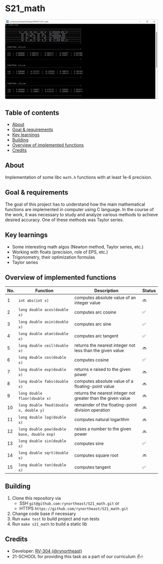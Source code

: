
# S21_math

<div align="center"><img src="assets/preview.png"></div>

## Table of contents
* [About](#about)
* [Goal & requirements](#goal--requirements)
* [Key learnings](#key-learnings)
* [Building](#building)
* [Overview of implemented functions](#overview-of-implemented-functions)
* [Credits](#credits)

## About 

Implementation of some libc `math.h` functions with at least 1e-6 precision.

## Goal & requirements 

The goal of this project has to understand how the main mathematical functions are implemented in computer using C language. In the course of the work, it was necessary to study and analyze various methods to achieve desired accuracy. One of these methods was Taylor series.

## Key learnings

- Some interesting math algos (Newton method, Taylor series, etc.)
- Working with floats (precision, role of EPS, etc.)
- Trigonometry, their optimization formulas
- Taylor series

## Overview of implemented functions

| No. | Function | Description | Status |
| --- | -------- | ----------- | ------ |
| 1 | `int abs(int x)` | computes absolute value of an integer value | 🔜 |
| 2 | `long double acos(double x)` | computes arc cosine | ✅ |
| 3 | `long double asin(double x)` | computes arc sine | ✅ |
| 4 | `long double atan(double x)` | computes arc tangent | ✅ |
| 5 | `long double ceil(double x)` | returns the nearest integer not less than the given value | 🔜 |
| 6 | `long double cos(double x)` | computes cosine | ✅ |
| 7 | `long double exp(double x)` | returns e raised to the given power | 🔜 |
| 8 | `long double fabs(double x)` | computes absolute value of a floating-point value | 🔜 |
| 9 | `long double floor(double x)` | returns the nearest integer not greater than the given value | 🔜 |
| 10 | `long double fmod(double x, double y)` | remainder of the floating-point division operation | 🔜 |
| 11 | `long double log(double x)` | computes natural logarithm | 🔜 |
| 12 | `long double pow(double base, double exp)` | raises a number to the given power | 🔜 |
| 13 | `long double sin(double x)` | computes sine | ✅ |
| 14 | `long double sqrt(double x)` | computes square root | 🔜 |
| 15 | `long double tan(double x)` | computes tangent | ✅ |

## Building

1. Clone this repository via
    - SSH `git@github.com:rynortheast/S21_math.git` or
    - HTTPS `https://github.com/rynortheast/S21_math.git`
2. Change code base if necessary
3. Run `make test` to build project and run tests
3. Run `make s21_math` to build a static lib

## Credits

- Developer: [RV-304 (@rynortheast)](https://github.com/rynortheast)
- 21-SCHOOL for providing this task as a part of our curriculum ✌️🔥
